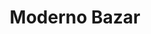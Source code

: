 ---
title: "Moderno Bazar"
url: /ciudad-autonoma-de-buenos-aires/moderno-bazar/
shop: menaje del hogar
---